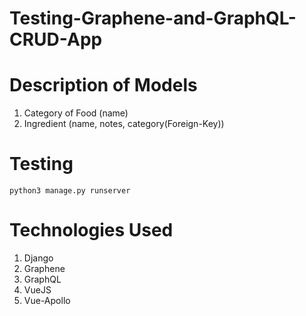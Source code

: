 # Testing-Graphene-and-GraphQL-CRUD-App

# Description of Models
1) Category of Food (name)
2) Ingredient (name, notes, category(Foreign-Key))

# Testing

```
python3 manage.py runserver
```

# Technologies Used
1) Django
2) Graphene
3) GraphQL
4) VueJS
5) Vue-Apollo

